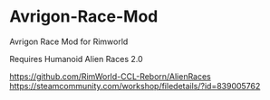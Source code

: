 # Avrigon-Race-Mod
Avrigon Race Mod for Rimworld

Requires Humanoid Alien Races 2.0

https://github.com/RimWorld-CCL-Reborn/AlienRaces
https://steamcommunity.com/workshop/filedetails/?id=839005762

